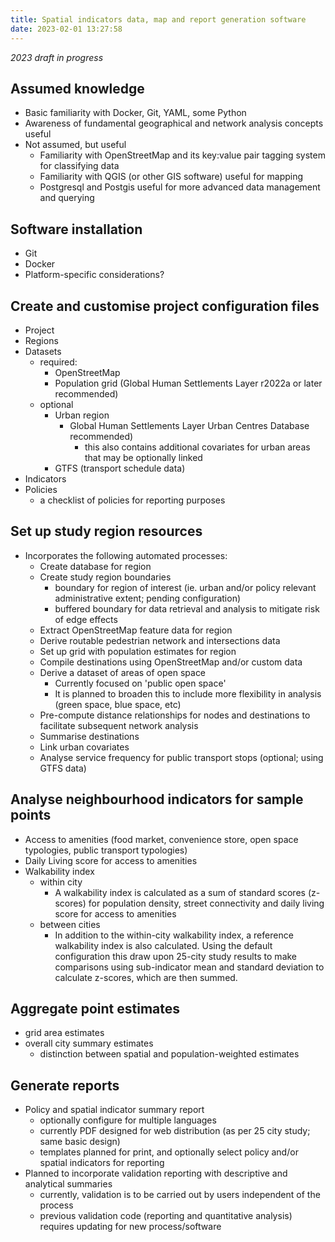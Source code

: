 ```yaml
---
title: Spatial indicators data, map and report generation software
date: 2023-02-01 13:27:58
---
```


*2023 draft in progress*

## Assumed knowledge
- Basic familiarity with Docker, Git, YAML, some Python
- Awareness of fundamental geographical and network analysis concepts useful
- Not assumed, but useful
    - Familiarity with OpenStreetMap and its key:value pair tagging system for classifying data
    - Familiarity with QGIS (or other GIS software) useful for mapping
    - Postgresql and Postgis useful for more advanced data management and querying
    
## Software installation
- Git
- Docker
- Platform-specific considerations?

## Create and customise project configuration files
- Project
- Regions
- Datasets
    - required:
      - OpenStreetMap
      - Population grid (Global Human Settlements Layer r2022a or later recommended)
    - optional
      - Urban region 
        - Global Human Settlements Layer Urban Centres Database recommended)
          - this also contains additional covariates for urban areas that may be optionally linked
      - GTFS (transport schedule data)
- Indicators
- Policies
  - a checklist of policies for reporting purposes
  
## Set up study region resources
- Incorporates the following automated processes:
  - Create database for region
  - Create study region boundaries
    - boundary for region of interest (ie. urban and/or policy relevant administrative extent; pending configuration)
    - buffered boundary for data retrieval and analysis to mitigate risk of edge effects
  - Extract OpenStreetMap feature data for region
  - Derive routable pedestrian network and intersections data
  - Set up grid with population estimates for region
  - Compile destinations using OpenStreetMap and/or custom data
  - Derive a dataset of areas of open space
     - Currently focused on 'public open space'
     - It is planned to broaden this to include more flexibility in analysis (green space, blue space, etc)
  - Pre-compute distance relationships for nodes and destinations to facilitate subsequent network analysis
  - Summarise destinations
  - Link urban covariates
  - Analyse service frequency for public transport stops (optional; using GTFS data)
  
## Analyse neighbourhood indicators for sample points
- Access to amenities (food market, convenience store, open space typologies, public transport typologies)
- Daily Living score for access to amenities
- Walkability index
   - within city
        - A walkability index is calculated as a sum of standard scores (z-scores) for population density, street connectivity and daily living score for access to amenities
   - between cities
        - In addition to the within-city walkability index, a reference walkability index is also calculated.  Using the default configuration this draw upon 25-city study results to make comparisons using sub-indicator mean and standard deviation to calculate z-scores, which are then summed.
   
## Aggregate point estimates
- grid area estimates
- overall city summary estimates
    - distinction between spatial and population-weighted estimates 
    
## Generate reports
- Policy and spatial indicator summary report
  - optionally configure for multiple languages
  - currently PDF designed for web distribution (as per 25 city study; same basic design)
  - templates planned for print, and optionally select policy and/or spatial indicators for reporting
- Planned to incorporate validation reporting with descriptive and analytical summaries
  - currently, validation is to be carried out by users independent of the process
  - previous validation code (reporting and quantitative analysis) requires updating for new process/software
